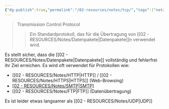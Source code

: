 ```yaml
---
{"dg-publish":true,"permalink":"/02-resources/notes/tcp/","tags":["netzwerk"],"noteIcon":""}
---
```


>Transmission Control Protocol 
>>Ein Standardprotokoll, das für die Übertragung von [[02 - RESOURCES/Notes/Datenpakete\|Datenpakete]]n verwendet wird.

Es stellt sicher, dass die [[02 - RESOURCES/Notes/Datenpakete\|Datenpakete]] vollständig und fehlerfrei ihr Ziel erreichen.
Es wird oft verwendet für Protokollen wie:
- [[02 - RESOURCES/Notes/HTTP\|HTTP]] / [[02 - RESOURCES/Notes/HTTPS\|HTTPS]] (Web-Browsing)
- [[02 - RESOURCES/Notes/SMTP\|SMTP]](E-Mail)
- [[02 - RESOURCES/Notes/FTP\|FTP]] (Datenübertragung)

Es ist leider etwas langsamer als [[02 - RESOURCES/Notes/UDP\|UDP]]
